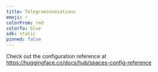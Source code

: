 ```yaml
---
title: Telegraminnovations
emoji: ⚡
colorFrom: red
colorTo: blue
sdk: static
pinned: false
---
```


Check out the configuration reference at https://huggingface.co/docs/hub/spaces-config-reference
